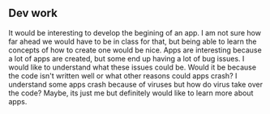 ## Dev work
It would be interesting to develop the begining of an app. I am not sure how far ahead we would have to be in class for that, but being able to learn the concepts of how to create one would be nice. Apps are interesting because a lot of apps are created, but some end up having a lot of bug issues. I would like to understand what these issues could be. Would it be because the code isn't written well or what other reasons could apps crash? I understand some apps crash because of viruses but how do virus take over the code? Maybe, its just me but definitely would like to learn more about apps. 